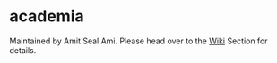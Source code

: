 # academia
Maintained by Amit Seal Ami. Please head over to the [Wiki](https://github.com/amitsealami/academia/wiki) Section for details.
